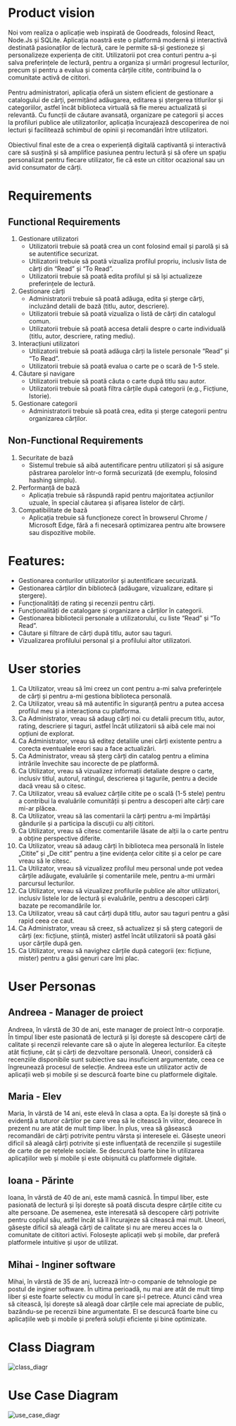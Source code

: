 # Product vision
Noi vom realiza o aplicație web inspirată de Goodreads, folosind React, Node.Js și SQLite. Aplicația noastră este o platformă modernă și interactivă destinată pasionaților de lectură, care le permite să-și gestioneze și personalizeze experiența de citit. Utilizatorii pot crea conturi pentru a-și salva preferințele de lectură, pentru a organiza și urmări progresul lecturilor, precum și pentru a evalua și comenta cărțile citite, contribuind la o comunitate activă de cititori. <br/> <br/>
Pentru administratori, aplicația oferă un sistem eficient de gestionare a catalogului de cărți, permițând adăugarea, editarea și ștergerea titlurilor și categoriilor, astfel încât biblioteca virtuală să fie mereu actualizată și relevantă. Cu funcții de căutare avansată, organizare pe categorii și acces la profiluri publice ale utilizatorilor, aplicația încurajează descoperirea de noi lecturi și facilitează schimbul de opinii și recomandări între utilizatori. <br/> <br/>
Obiectivul final este de a crea o experiență digitală captivantă și interactivă care să susțină și să amplifice pasiunea pentru lectură și să ofere un spațiu personalizat pentru fiecare utilizator, fie că este un cititor ocazional sau un avid consumator de cărți.

# Requirements
## Functional Requirements
1. Gestionare utilizatori
    * Utilizatorii trebuie să poată crea un cont folosind email și parolă și să se autentifice securizat.
    * Utilizatorii trebuie să poată vizualiza profilul propriu, inclusiv lista de cărți din “Read” și “To Read”.
    * Utilizatorii trebuie să poată edita profilul și să își actualizeze preferințele de lectură.
2. Gestionare cărți
    * Administratorii trebuie să poată adăuga, edita și șterge cărți, incluzând detalii de bază (titlu, autor, descriere).
    * Utilizatorii trebuie să poată vizualiza o listă de cărți din catalogul comun.
    * Utilizatorii trebuie să poată accesa detalii despre o carte individuală (titlu, autor, descriere, rating mediu).
3. Interacțiuni utilizatori
    * Utilizatorii trebuie să poată adăuga cărți la listele personale “Read” și “To Read”.
    * Utilizatorii trebuie să poată evalua o carte pe o scară de 1-5 stele.
4. Căutare și navigare
    * Utilizatorii trebuie să poată căuta o carte după titlu sau autor.
    * Utilizatorii trebuie să poată filtra cărțile după categorii (e.g., Ficțiune, Istorie).
5. Gestionare categorii
    * Administratorii trebuie să poată crea, edita și șterge categorii pentru organizarea cărților.
## Non-Functional Requirements
1. Securitate de bază
    * Sistemul trebuie să aibă autentificare pentru utilizatori și să asigure păstrarea parolelor într-o formă securizată (de exemplu, folosind hashing simplu).
2. Performanță de bază
    * Aplicația trebuie să răspundă rapid pentru majoritatea acțiunilor uzuale, în special căutarea și afișarea listelor de cărți.
3. Compatibilitate de bază
    * Aplicația trebuie să funcționeze corect în browserul Chrome / Microsoft Edge, fără a fi necesară optimizarea pentru alte browsere sau dispozitive mobile.

# Features:
* Gestionarea conturilor utilizatorilor și autentificare securizată.
* Gestionarea cărților din bibliotecă (adăugare, vizualizare, editare și ștergere).
* Funcționalități de rating și recenzii pentru cărți.
* Funcționalități de catalogare și organizare a cărților în categorii.
* Gestionarea bibliotecii personale a utilizatorului, cu liste “Read” și “To Read”.
* Căutare și filtrare de cărți după titlu, autor sau taguri.
* Vizualizarea profilului personal și a profilului altor utilizatori.


# User stories
1. Ca Utilizator, vreau să îmi creez un cont pentru a-mi salva preferințele de cărți și pentru a-mi gestiona biblioteca personală.
2. Ca Utilizator, vreau să mă autentific în siguranță pentru a putea accesa profilul meu și a interacționa cu platforma.
3. Ca Administrator, vreau să adaug cărți noi cu detalii precum titlu, autor, rating, descriere și taguri, astfel încât utilizatorii să aibă cele mai noi opțiuni de explorat.
4. Ca Administrator, vreau să editez detaliile unei cărți existente pentru a corecta eventualele erori sau a face actualizări.
5. Ca Administrator, vreau să șterg cărți din catalog pentru a elimina intrările învechite sau incorecte de pe platformă.
6. Ca Utilizator, vreau să vizualizez informații detaliate despre o carte, inclusiv titlul, autorul, ratingul, descrierea și tagurile, pentru a decide dacă vreau să o citesc.
7. Ca Utilizator, vreau să evaluez cărțile citite pe o scală (1-5 stele) pentru a contribui la evaluările comunității și pentru a descoperi alte cărți care mi-ar plăcea.
8. Ca Utilizator, vreau să las comentarii la cărți pentru a-mi împărtăși gândurile și a participa la discuții cu alți cititori.
9. Ca Utilizator, vreau să citesc comentariile lăsate de alții la o carte pentru a obține perspective diferite.
10. Ca Utilizator, vreau să adaug cărți în biblioteca mea personală în listele „Citite” și „De citit” pentru a ține evidența celor citite și a celor pe care vreau să le citesc.
11. Ca Utilizator, vreau să vizualizez profilul meu personal unde pot vedea cărțile adăugate, evaluările și comentariile mele, pentru a-mi urmări parcursul lecturilor.
12. Ca Utilizator, vreau să vizualizez profilurile publice ale altor utilizatori, inclusiv listele lor de lectură și evaluările, pentru a descoperi cărți bazate pe recomandările lor.
13. Ca Utilizator, vreau să caut cărți după titlu, autor sau taguri pentru a găsi rapid ceea ce caut.
14. Ca Administrator, vreau să creez, să actualizez și să șterg categorii de cărți (ex: ficțiune, știință, mister) astfel încât utilizatorii să poată găsi ușor cărțile după gen.
15. Ca Utilizator, vreau să navighez cărțile după categorii (ex: ficțiune, mister) pentru a găsi genuri care îmi plac.

# User Personas 

## Andreea - Manager de proiect
Andreea, în vârstă de 30 de ani, este manager de proiect într-o corporație. În timpul liber este pasionată de lectură și își dorește să descopere cărți de calitate și recenzii relevante care să o ajute în alegerea lecturilor. Ea citește atât ficțiune, cât și cărți de dezvoltare personală. Uneori, consideră că recenziile disponibile sunt subiective sau insuficient argumentate, ceea ce îngreunează procesul de selecție. Andreea este un utilizator activ de aplicații web și mobile și se descurcă foarte bine cu platformele digitale.

## Maria - Elev
Maria, în vârstă de 14 ani, este elevă în clasa a opta. Ea își dorește să țină o evidență a tuturor cărților pe care vrea să le citească în viitor, deoarece în prezent nu are atât de mult timp liber. În plus, vrea să găsească recomandări de cărți potrivite pentru vârsta și interesele ei. Găsește uneori dificil să aleagă cărți potrivite și este influențată de recenziile și sugestiile de carte de pe rețelele sociale. Se descurcă foarte bine în utilizarea aplicațiilor web și mobile și este obișnuită cu platformele digitale.

## Ioana - Părinte
Ioana, în vârstă de 40 de ani, este mamă casnică. În timpul liber, este pasionată de lectură și își dorește să poată discuta despre cărțile citite cu alte persoane. De asemenea, este interesată să descopere cărți potrivite pentru copilul său, astfel încât să îl încurajeze să citească mai mult. Uneori, găsește dificil să aleagă cărți de calitate și nu are mereu acces la o comunitate de cititori activi. Folosește aplicații web și mobile, dar preferă platformele intuitive și ușor de utilizat.

## Mihai - Inginer software
Mihai, în vârstă de 35 de ani, lucrează într-o companie de tehnologie pe postul de inginer software. În ultima perioadă, nu mai are atât de mult timp liber și este foarte selectiv cu modul în care și-l petrece. Atunci când vrea să citească, își dorește să aleagă doar cărțile cele mai apreciate de public, bazându-se pe recenzii bine argumentate. El se descurcă foarte bine cu aplicațiile web și mobile și preferă soluții eficiente și bine optimizate.

# Class Diagram
![class_diagr](https://github.com/user-attachments/assets/928c33e4-849b-482e-ab81-70a2bdd1714d)


# Use Case Diagram

![use_case_diagr](https://github.com/unibuc-cs/software-engineering-product-code-girls/blob/main/backend/uploads/Decision%20tree.png)



